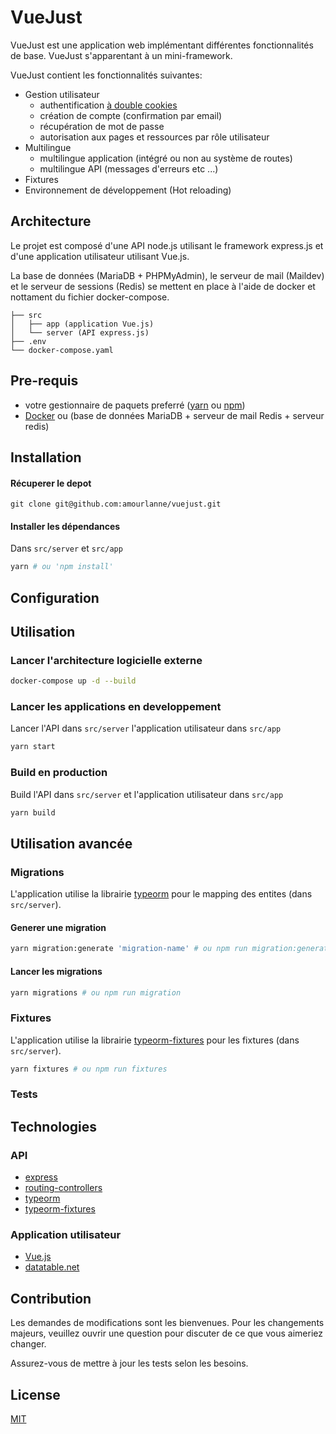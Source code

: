 # VueJust

VueJust est une application web implémentant différentes fonctionnalités de base. VueJust s'apparentant à un mini-framework.

VueJust contient les fonctionnalités suivantes:
- Gestion utilisateur
    - authentification [à double cookies](https://medium.com/lightrail/getting-token-authentication-right-in-a-stateless-single-page-application-57d0c6474e3)
    - création de compte (confirmation par email)
    - récupération de mot de passe
    - autorisation aux pages et ressources par rôle utilisateur
- Multilingue
    - multilingue application (intégré ou non au système de routes)
    - multilingue API (messages d'erreurs etc ...)
- Fixtures
- Environnement de développement (Hot reloading)

## Architecture
Le projet est composé d'une API node.js utilisant le framework express.js et d'une application utilisateur utilisant Vue.js.

La base de données (MariaDB + PHPMyAdmin), le serveur de mail (Maildev) et le serveur de sessions (Redis) se mettent en place à l'aide de docker et nottament du fichier docker-compose.

```
├── src 
│   ├── app (application Vue.js)
│   └── server (API express.js)
├── .env
└── docker-compose.yaml
```
## Pre-requis
- votre gestionnaire de paquets preferré ([yarn](https://yarnpkg.com/lang/fr/) ou [npm](https://www.npmjs.com/))
- [Docker](https://www.docker.com/) ou (base de données MariaDB + serveur de mail Redis + serveur redis)

## Installation

#### Récuperer le depot
```git
git clone git@github.com:amourlanne/vuejust.git
```

#### Installer les dépendances

Dans `src/server` et `src/app`
```bash
yarn # ou 'npm install'
```

## Configuration

## Utilisation

### Lancer l'architecture logicielle externe

```bash
docker-compose up -d --build
```
### Lancer les applications en developpement
Lancer l'API dans `src/server` l'application utilisateur dans `src/app`
```bash
yarn start
```
### Build en production
Build l'API dans `src/server` et l'application utilisateur dans `src/app`
```bash
yarn build
```

## Utilisation avancée

### Migrations
L'application utilise la librairie [typeorm](https://github.com/typeorm/typeorm) pour le mapping des entites (dans `src/server`).
#### Generer une migration
```bash
yarn migration:generate 'migration-name' # ou npm run migration:generate 'migration-name'
```

#### Lancer les migrations

```bash
yarn migrations # ou npm run migration
```

### Fixtures
L'application utilise la librairie [typeorm-fixtures](https://github.com/RobinCK/typeorm-fixtures) pour les fixtures (dans `src/server`).
```bash
yarn fixtures # ou npm run fixtures
```

### Tests

## Technologies

### API
- [express](https://github.com/expressjs/express)
- [routing-controllers](https://github.com/typestack/routing-controllers)
- [typeorm](https://github.com/typeorm/typeorm)
- [typeorm-fixtures](https://github.com/RobinCK/typeorm-fixtures)

### Application utilisateur
- [Vue.js](https://vuejs.org/)
- [datatable.net](https://datatables.net/)

## Contribution
Les demandes de modifications sont les bienvenues. Pour les changements majeurs, veuillez ouvrir une question pour discuter de ce que vous aimeriez changer.

Assurez-vous de mettre à jour les tests selon les besoins.

## License
[MIT](https://choosealicense.com/licenses/mit/)
